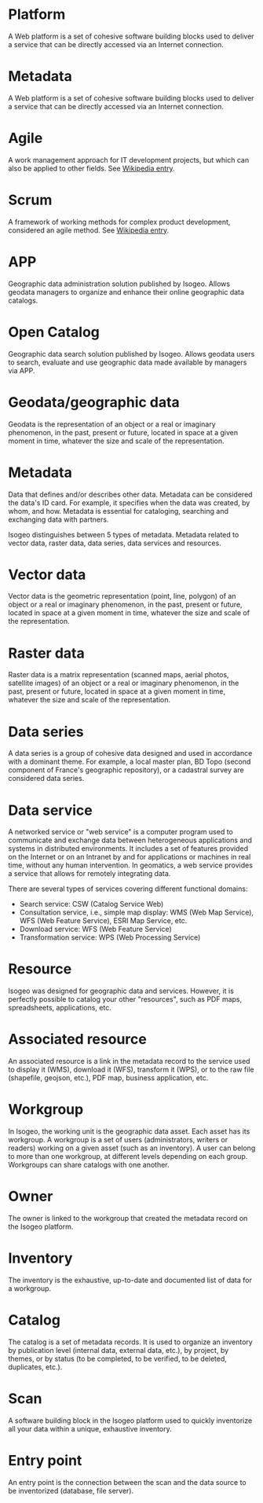 # Platform
A Web platform is a set of cohesive software building blocks used to deliver a service that can be directly accessed via an Internet connection.

# Metadata
A Web platform is a set of cohesive software building blocks used to deliver a service that can be directly accessed via an Internet connection.

# Agile
A work management approach for IT development projects, but which can also be applied to other fields. See [Wikipedia entry](http://en.wikipedia.org/wiki/Agile_software_development).

# Scrum
A framework of working methods for complex product development, considered an agile method. See [Wikipedia entry](http://en.wikipedia.org/wiki/Scrum_%28software_development%29).

# APP
Geographic data administration solution published by Isogeo. Allows geodata managers to organize and enhance their online geographic data catalogs.

# Open Catalog
Geographic data search solution published by Isogeo. Allows geodata users to search, evaluate and use geographic data made available by managers via APP.

# Geodata/geographic data
Geodata is the representation of an object or a real or imaginary phenomenon, in the past, present or future, located in space at a given moment in time, whatever the size and scale of the representation.

# Metadata
Data that defines and/or describes other data. Metadata can be considered the data's ID card. For example, it specifies when the data was created, by whom, and how. Metadata is essential for cataloging, searching and exchanging data with partners.

Isogeo distinguishes between 5 types of metadata. Metadata related to vector data, raster data, data series, data services and resources. 

# Vector data
Vector data is the geometric representation (point, line, polygon) of an object or a real or imaginary phenomenon, in the past, present or future, located in space at a given moment in time, whatever the size and scale of the representation.

# Raster data
Raster data is a matrix representation (scanned maps, aerial photos, satellite images) of an object or a real or imaginary phenomenon, in the past, present or future, located in space at a given moment in time, whatever the size and scale of the representation.

# Data series
A data series is a group of cohesive data designed and used in accordance with a dominant theme. For example, a local master plan, BD Topo (second component of France's geographic repository), or a cadastral survey are considered data series. 

# Data service
A networked service or "web service" is a computer program used to communicate and exchange data between heterogeneous applications and systems in distributed environments. It includes a set of features provided on the Internet or on an Intranet by and for applications or machines in real time, without any human intervention. In geomatics, a web service provides a service that allows for remotely integrating data.

There are several types of services covering different functional domains: 
* Search service: CSW (Catalog Service Web)
* Consultation service, i.e., simple map display: WMS (Web Map Service), WFS (Web Feature Service), ESRI Map Service, etc.
* Download service: WFS (Web Feature Service)
* Transformation service: WPS (Web Processing Service)

# Resource
Isogeo was designed for geographic data and services. However, it is perfectly possible to catalog your other "resources", such as PDF maps, spreadsheets, applications, etc.

# Associated resource
An associated resource is a link in the metadata record to the service used to display it (WMS), download it (WFS), transform it (WPS), or to the raw file (shapefile, geojson, etc.), PDF map, business application, etc.

# Workgroup
In Isogeo, the working unit is the geographic data asset. Each asset has its workgroup. A workgroup is a set of users (administrators, writers or readers) working on a given asset (such as an inventory). A user can belong to more than one workgroup, at different levels depending on each group. Workgroups can share catalogs with one another.

# Owner
The owner is linked to the workgroup that created the metadata record on the Isogeo platform.

# Inventory
The inventory is the exhaustive, up-to-date and documented list of data for a workgroup.

# Catalog
The catalog is a set of metadata records. It is used to organize an inventory by publication level (internal data, external data, etc.), by project, by themes, or by status (to be completed, to be verified, to be deleted, duplicates, etc.).

# Scan
A software building block in the Isogeo platform used to quickly inventorize all your data within a unique, exhaustive inventory.

# Entry point
An entry point is the connection between the scan and the data source to be inventorized (database, file server).
